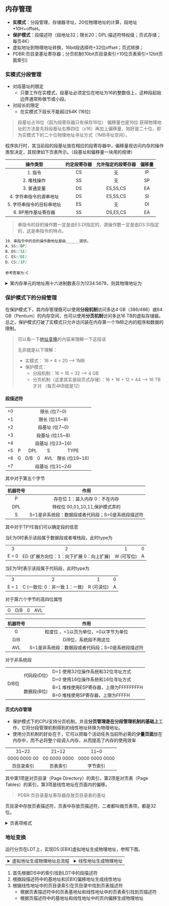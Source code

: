 ## 内存管理

- **实模式**：分段管理，存储器寻址，20位物理地址的计算，段地址*10H+offset。
- **保护模式**：段描述符（段地址32；限长20；DPL:描述符特权级；页式存储；每页4K）
- 虚拟地址到物理地址转换，16bit段选择符+32位offset；页式转换；
- PDBR:页目录基址寄存器；分页机制(10bit页目录索引+10位页表索引+12bit页面索引)

### 实模式分段管理

- 对段基址的限定
  - 只要工作在实模式，段基址必须定位在地址为16的整数倍上，这种段起始边界通常称做节或小段。
- 对段长的限定
  - 在实模式下段长不能超过64K (16位)

> 段基址占16位（因为段寄存器只有保存16位） 偏移量也是16位 获得物理地址的方法是先将段基址右移四位（x16）再加上偏移量，刚好是二十位，即为实模式下的二十位物理地址寻址方式（1MB寻址空间）。

程序执行时，其当前段的段基址放在相应的段寄存器中，偏移量视访问内存的操作类型决定，其规律如下页表所示。（段基址和偏移量一块用的规律）

| 操作类型 | 约定段寄存器 | 允许指定的段寄存器 | 偏移量 | 
| :------: | :------: | :------: | :------: |
| 1. 指令  | CS | 无 | IP | 
| 2. 堆栈操作  | SS | 无 | SP | 
| 3. 普通变量  | DS | ES,SS,CS | EA |
| 4. 字符串指令的源串地址 | DS | ES,SS,CS | SI | 
| 5. 字符串指令的目标串地址 | ES | 无 | DI | 
| 6. BP用作基址寄存器  | SS | DS,ES,CS | EA |

> 串指令的目的操作数一定是由ES:DI指定的，源操作数一定是由DS:SI指定的，这是串指令的特点。

```markdown
19．串指令中的目的操作数地址是由______提供。
A．SS:[BP]
B．DS:[SI]
C．ES:[DI]
D．CS:[IP]

参考答案为:C
```

<details>
<summary>
某内存单元的地址用十六进制数表示为1234:5678，则其物理地址为
</summary>
解答：
12340H＋5678H＝179B8H
</details>

### 保护模式下的分段管理

在保护模式下，其内存管理既可以使用**分段机制**访问多达4 GB（386/486）或64 GB（Pentium）的内存空间，也可以使用**分页机制**访问多达16 TB的虚拟存储器。总之，保护模式打破了实模式只允许访问装在内存第一个1MB之内的程序和数据的限制。

> 可以看一下[地址变换](./地址变换.md)的内容来理解一下这段话
>
> 无非就是以下理解：
> - 实模式： 16 + 4 = 20 --> 1MB
> - 保护模式：
>   - 分段机制：16 + 16 = 32 --> 4 GB
>   - 分页机制（这里其实是段页式存储）：16 + 16 + 12 = 44 --> 16 TB才对 （每页4KB就是12）

#### 段描述符

<div>
<table>
    <tr>
        <td>+0</td>
        <td colspan="8" align=center>限长 (位7~0)</td>
    </tr>
    <tr>
        <td>+1</td>
        <td colspan="8" align=center>限长 (位15~8)</td>
    </tr>
    <tr>
        <td>+2</td>
        <td colspan="8" align=center>段基址 (位7~0)</td>
    </tr>
    <tr>
        <td>+3</td>
        <td colspan="8" align=center>段基址 (位15~8)</td>
    </tr>
    <tr>
        <td>+4</td>
        <td colspan="8" align=center>段基址 (位23~16)</td>
    </tr>
    <tr>
        <td>+5</td>
        <td colspan="1" align=center> P </td>
        <td colspan="2" align=center> DPL </td>
        <td colspan="1" align=center> S </td>
        <td colspan="4" align=center> TYPE </td>
    </tr>
    <tr>
        <td>+6</td>
        <td colspan="1" align=center> G </td>
        <td colspan="1" align=center> D/B </td>
        <td colspan="1" align=center> 0 </td>
        <td colspan="1" align=center> AVL </td>
        <td colspan="4" align=center> 限长 (位19~16)</td>
    </tr>
    <tr>
        <td>+7</td>
        <td colspan="8" align=center>段基址 (位31~24)</td>
    </tr>
</table>
</div>

其中对于第五个字节

| 机器符号 | 作用 |
| :-----: | :--: |
| P | 存在位 1：装入内存 0：不在内存|
| DPL | 特权位 00,01,10,11,保护模式弄的|
| S | S=1是非系统段：数据段或者代码段；S=0是系统段描述符 |

其中对于TPYE我们可以确定段的信息

当E为0时表示该段属于数据段或者堆栈段，此时type为

<table>
    <tr>
        <td colspan="1" align=center>
            3
        </td>
        <td colspan="1" align=center>
            2
        </td>
        <td colspan="1" align=center>
            1
        </td>
        <td colspan="1" align=center>
            0
        </td>
    </tr>
    <tr>
        <td colspan="1" align=center>
            E = 0
        </td>
        <td colspan="1" align=center>
            ED (扩展方向位：1：向下扩展 0：向上扩展)
        </td>
        <td colspan="1" align=center>
            W (可写位)
        </td>
        <td colspan="1" align=center>
            A
        </td>
    </tr>
</table>

当E为1时表示该段属于代码段，此时type为

<table>
    <tr>
        <td colspan="1" align=center>
            3
        </td>
        <td colspan="1" align=center>
            2
        </td>
        <td colspan="1" align=center>
            1
        </td>
        <td colspan="1" align=center>
            0
        </td>
    </tr>
    <tr>
        <td colspan="1" align=center>
            E = 1
        </td>
        <td colspan="1" align=center>
            C (一致位: 0：非一致 1：一致)
        </td>
        <td colspan="1" align=center>
            R (可读位)
        </td>
        <td colspan="1" align=center>
            A
        </td>
    </tr>
</table>

对于第六个字节的高四位属性

<table>
    <tr>
        <td colspan="1" align=center> G </td>
        <td colspan="1" align=center> D/B </td>
        <td colspan="1" align=center> 0 </td>
        <td colspan="1" align=center> AVL </td>
    </tr>
</table>

| 机器符号 | 作用 |
| :-----: | :--: |
| G | 粒度位 ，=1以页为单位，=0以字节为单位|
| D/B | D/B位，系统段不用这位|
| AVL | S=1是非系统段：数据段或者代码段；S=0是系统段描述符 |

对于非系统段

<table>
  <tr>
    <td rowspan="4">D/B位</td>
    <td rowspan="2">代码段(D位)</td>
    <td>D=1 使用32位操作系统和32位寻址方式</td>
  </tr>
  <tr>
    <td>D=0 使用16位操作系统和16位寻址方式</td>
  </tr>
  <tr>
    <td rowspan="2">数据段(B位)</td>
    <td>B=1 堆栈使用ESP寄存器，上限为FFFFFFFFH</td>
  </tr>
  <tr>
    <td>B=0 堆栈使用SP寄存器，上限为FFFFH</td>
  </tr>
</table>

#### 页式内存管理

- 保护模式下的CPU支持分页机制，并且**分页管理是在分段管理机制的基础上**工作，它将分段管理机制得到的线性地址转换为物理地址。
- 使用分页机制的好处在于，它可以把每个活动任务当前所必需的**少量页面**放在内存中，而不必将整个段调入内存，从而提高了内存的使用效率

<table>
    <tr>
        <td colspan="10" align=center>31~22</td>
        <td colspan="10" align=center>21~12</td>
        <td colspan="12" align=center>11~0</td>
    </tr>
    <tr>
        <td colspan="10" align=center>0000 0000 00</td>
        <td colspan="10" align=center>00 0000 0000</td>
        <td colspan="12" align=center>0000 0000 0000</td>
    </tr>
    <tr>
        <td colspan="10" align=center>页目录索引</td>
        <td colspan="10" align=center>页表索引</td>
        <td colspan="12" align=center>字节索引</td>
    </tr>
</table>

其中第1项是对页目录（Page Directory）的索引，第2项是对页表（Page Tables）的索引，第3项是线性地址在页面内的偏移。

> PDBR:页目录基址寄存器存放页目录表的基址

页目录中存放页表描述符，页表中存放页描述符，二者都叫做页表项，都是32位。

<details>
<summary>页表项格式</summary>

![页表项格式](页表项格式.png)

- 页表描述符提供了页面保护位
- 页目录、页表和物理页的基地址的低12位全部为0，定位在页的边界上。
- 页表项的低12位提供保护功能和统计信息。U/S位、R/W位、P位实现页保护机制，p32。
- 一个物理页存在两级保护,页表描述符和页描述符属性。当二者不一致的时候取严格属性。
- 每次内存操作都需要将线性地址转换为物理地址，转换过程中需要访问页目录表和页表来取得页表描述符和页描述符。为了提高转换效率，CPU内部设置了片内转换检测缓冲器**TLB（Translation Lookaside Buffer）**，其中保存了32个页描述符，它们都是最近使用过的

</details>

### 地址变换

运行分页在LDT上，实现DS:[EBX]虚拟地址生成物理地址，参照下图。

<table>
<tr>
<td colspan="1" align=center>
<details>
<summary>
虚拟地址生成物理地址总流程
</summary>

```mermaid
flowchart TD
    vituarl_address[虚拟地址 *16位段选择符: 32位偏移量*] --> split_section[分段部件]
    split_section --> linear_address(线性地址 *32位* = 段基址 + 偏移量)
    linear_address --> if_split_page{允许分页?}
    if_split_page -->|允许| split_page[分页部件]
    split_page --> physical_address1[物理地址 = 页基址 + 偏移量]
    if_split_page -->|禁止| physical_address2[物理地址 = 线性地址]

style split_section fill:#FFF,stroke-dasharray: 2,2
style split_page fill:#FFF,stroke-dasharray: 2,2
```

</details>
</td>
<td colspan="1" align=center>
<details>
<summary>线性地址生成物理地址</summary>

![线性地址生成物理地址](线性地址生成物理地址.png)
</details>
</td>
</tr>    
</table>



1. 首先根据DS中的索引找到LDT中的段描述符
2. 根据段描述符中的基地址和[EBX]偏移地址生成线性地址
3. 根据线性地址中的页目录索引在页目录中找到页表描述符
   - 根据页表描述符中的页表基地址和线性地址中的页表索引找到页描述符
   - 根据页描述符中的基地址和线性地址中的页内偏移生成物理地址